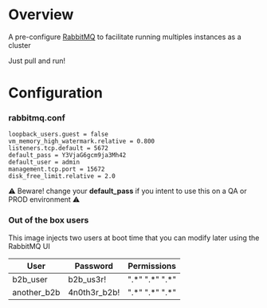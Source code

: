 # Overview

A pre-configure [RabbitMQ](https://hub.docker.com/_/rabbitmq) to facilitate running multiples instances as a cluster

Just pull and run!

# Configuration

### rabbitmq.conf

    loopback_users.guest = false
    vm_memory_high_watermark.relative = 0.800
    listeners.tcp.default = 5672
    default_pass = Y3VjaG6gcm9ja3Mh42
    default_user = admin
    management.tcp.port = 15672
    disk_free_limit.relative = 2.0

⚠️ Beware! change your **default_pass** if you intent to use this on a QA or PROD environment ⚠️

### Out of the box users

This image injects two users at boot time that you can modify later using the RabbitMQ UI

| User        | Password     | Permissions       |
| ----------- | ------------ | ----------------- |
| b2b_user    | b2b_us3r!    | ".\*" ".\*" ".\*" |
| another_b2b | 4n0th3r_b2b! | ".\*" ".\*" ".\*" |
